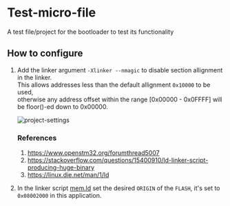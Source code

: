# Test-micro-file
A test file/project for the bootloader to test its functionality

## How to configure
1. Add the linker argument `-Xlinker --nmagic` to disable section allignment in the linker. \
   This allows addresses less than the default allignment `0x10000` to be used, \
   otherwise any address offset within the range [0x00000 - 0x0FFFF] will be floor()-ed down to 0x00000.
   
   ![project-settings](https://user-images.githubusercontent.com/59609326/83586783-a6ef8000-a54d-11ea-9a64-51af6acbf47b.png)
   
   ### References
   1. https://www.openstm32.org/forumthread5007
   2. https://stackoverflow.com/questions/15400910/ld-linker-script-producing-huge-binary
   3. https://linux.die.net/man/1/ld

2. In the linker script [mem.ld](bootloader-dummy-app/ldscripts/mem.ld) set the desired `ORIGIN` of the `FLASH`, it's set to `0x08002000` in this application.
